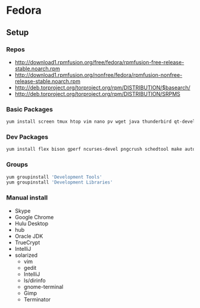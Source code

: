 # Fedora

## Setup

### Repos

* http://download1.rpmfusion.org/free/fedora/rpmfusion-free-release-stable.noarch.rpm
* http://download1.rpmfusion.org/nonfree/fedora/rpmfusion-nonfree-release-stable.noarch.rpm
* http://deb.torproject.org/torproject.org/rpm/DISTRIBUTION/$basearch/
* http://deb.torproject.org/torproject.org/rpm/DISTRIBUTION/SRPMS

### Basic Packages

```bash
yum install screen tmux htop vim nano pv wget java thunderbird qt-devel irssi gstreamer-{ffmpeg,plugins-{good,ugly,bad{,-free,-nonfree}}} git tig deluge hunspell-en aspell-en gimp darktable sl inkscape java icedtea-web tor{-arm,}
```

### Dev Packages

```bash
yum install flex bison gperf ncurses-devel pngcrush schedtool make automake gcc gcc-c++ kernel-devel byacc java-1.7.0-openjdk-devel sqlite-devel python-tools
```

### Groups

```bash
yum groupinstall 'Development Tools'
yum groupinstall 'Development Libraries'
```

### Manual install

* Skype
* Google Chrome
* Hulu Desktop
* hub
* Oracle JDK
* TrueCrypt
* IntelliJ
* solarized
  * vim
  * gedit
  * IntelliJ
  * ls/dirinfo
  * gnome-terminal
  * Gimp
  * Terminator

